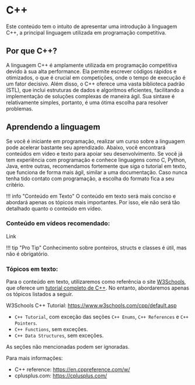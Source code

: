 # C++

Este conteúdo tem o intuito de apresentar uma introdução à linguagem C++, a principal linguagem utilizada em programação competitiva.

## Por que C++?

A linguagem C++ é amplamente utilizada em programação competitiva devido à sua alta performance. Ela permite escrever códigos rápidos e otimizados, o que é crucial em competições, onde o tempo de execução é um fator decisivo. Além disso, o C++ oferece uma vasta biblioteca padrão (STL), que inclui estruturas de dados e algoritmos eficientes, facilitando a implementação de soluções complexas de maneira ágil. Sua sintaxe é relativamente simples, portanto, é uma ótima escolha para resolver problemas.

## Aprendendo a linguagem

Se você é iniciante em programação, realizar um curso sobre a linguagem pode acelerar bastante seu aprendizado. Abaixo, você encontrará conteúdos em vídeo e texto para apoiar seu desenvolvimento. Se você já tem experiência com programação e conhece linguagens como C, Python, Java, entre outras, recomendamos fortemente que siga o tutorial em texto, que funciona de forma mais ágil, similar a uma documentação. Caso nunca tenha tido contato com programação, a escolha do formato fica a seu critério.

!!! info "Conteúdo em Texto"
    O conteúdo em texto será mais conciso e abordará apenas os tópicos mais importantes. Por isso, ele não será tão detalhado quanto o conteúdo em vídeo.

### Conteúdo em vídeos recomendado: 
Link

!!! tip "Pro Tip"
    Conhecimento sobre ponteiros, structs e classes é útil, mas não é obrigatório.

### Tópicos em texto:

Para o conteúdo em texto, utilizaremos como referência o site [W3Schools](https://www.w3schools.com/), que oferece um [tutorial completo de C++](https://www.w3schools.com/cpp/default.asp). No entanto, abordaremos apenas os tópicos listados a seguir.

W3Schools C++ Tutorial: <https://www.w3schools.com/cpp/default.asp>

- ``C++ Tutorial``, com exceção das seções ``C++ Enums``, ``C++ References`` e ``C++ Pointers``.
- ``C++ Functions``, sem exceções.
- ``C++ Data Structures``, sem exceções.

As seções não mencionadas podem ser ignoradas.

Para mais informações: 

- C++ reference: <https://en.cppreference.com/w/>
- cplusplus.com: <https://cplusplus.com/>